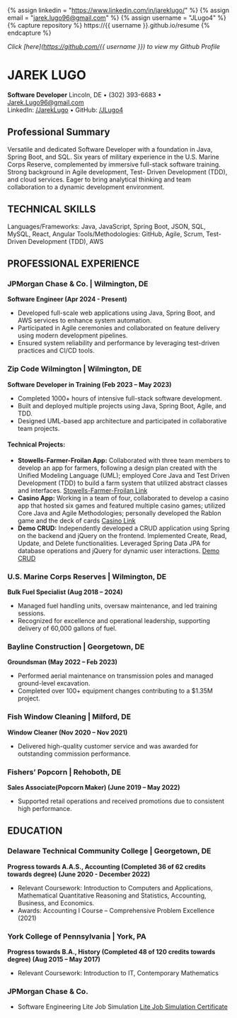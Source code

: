 {% assign linkedin = "https://www.linkedin.com/in/jareklugo/" %}
{% assign email    = "jarek.lugo96@gmail.com" %}
{% assign username = "JLugo4" %}
{% capture repository %}
    https://{{ username }}.github.io/resume
{% endcapture %}

[//]: # (<table>)

[//]: # (   <tr>)

[//]: # (      <td>)

[//]: # (         <img src="https://github-readme-stats.vercel.app/api?username={{ username }}&show_icons=true">         )

[//]: # (      </td>)

[//]: # (      <td>)

[//]: # (         <img src="https://github-readme-stats.vercel.app/api/top-langs/?username={{ username }}&layout=compact">)

[//]: # (      </td>)

[//]: # (   </tr>)

[//]: # (</table>)

[//]: # ()
[//]: # (<link rel="stylesheet" type="text/css" media="all" href="./assets/css/style.css" />)

_Click [here](https://github.com/{{ username }}) to view my Github Profile_

# JAREK LUGO
**Software Developer**
Lincoln, DE • (302) 393-6683 • Jarek.Lugo96@gmail.com  
LinkedIn: [/JarekLugo](https://www.linkedin.com/in/JarekLugo) • GitHub: [/JLugo4](https://github.com/JLugo4)

## Professional Summary
Versatile and dedicated Software Developer with a foundation in Java, Spring Boot, and SQL. 
Six years of military experience in the U.S. Marine Corps Reserve, complemented by
immersive full-stack software training. Strong background in Agile development, Test-
Driven Development (TDD), and cloud services. Eager to bring analytical thinking and team
collaboration to a dynamic development environment.

## TECHNICAL SKILLS
Languages/Frameworks: Java, JavaScript, Spring Boot, JSON, SQL, MySQL, React, Angular
Tools/Methodologies: GitHub, Agile, Scrum, Test-Driven Development (TDD), AWS

## PROFESSIONAL EXPERIENCE
### JPMorgan Chase & Co. | Wilmington, DE
**Software Engineer (Apr 2024 - Present)**
- Developed full-scale web applications using Java, Spring Boot, and AWS services to enhance system automation.
- Participated in Agile ceremonies and collaborated on feature delivery using modern development pipelines.
- Ensured system reliability and performance by leveraging test-driven practices and CI/CD tools.

### Zip Code Wilmington | Wilmington, DE
**Software Developer in Training (Feb 2023 – May 2023)**
- Completed 1000+ hours of intensive full-stack software development.
- Built and deployed multiple projects using Java, Spring Boot, Agile, and TDD.
- Designed UML-based app architecture and participated in collaborative team projects.

#### Technical Projects:
- **Stowells-Farmer-Froilan App:**
  Collaborated with three team members to develop an app for farmers, following a design plan created with the Unified Modeling Language (UML); employed Core Java and Test Driven Development (TDD) to build a farm system that utilized abstract classes and interfaces. [Stowells-Farmer-Froilan Link](https://github.com/Stowells-Farmer-Froilan/Maven.FarmerFroilan)
- **Casino App:**
  Working in a team of four, collaborated to develop a casino app that hosted six games and featured multiple casino games; utilized Core Java and Agile Methodologies; personally developed the Rablon game and the deck of cards [Casino Link](https://github.com/JLugo4/GroupCasino)
- **Demo CRUD:**
  Independently developed a CRUD application using Spring on the backend and jQuery on the frontend. Implemented Create, Read, Update, and Delete functionalities. Leveraged Spring Data JPA for database operations and jQuery for dynamic user interactions. [Demo CRUD](https://github.com/JLugo4/demoCrud)

### U.S. Marine Corps Reserves | Wilmington, DE 
**Bulk Fuel Specialist (Aug 2018 – 2024)**
- Managed fuel handling units, oversaw maintenance, and led training sessions.
- Recognized for excellence and operational leadership, supporting delivery of 60,000 gallons of fuel.
### Bayline Construction | Georgetown, DE 
**Groundsman (May 2022 – Feb 2023)**
- Performed aerial maintenance on transmission poles and managed ground-level excavation.
- Completed over 100+ equipment changes contributing to a $1.35M project.
### Fish Window Cleaning | Milford, DE 
**Window Cleaner (Nov 2020 – Nov 2021)**
- Delivered high-quality customer service and was awarded for outstanding commission performance.
### Fishers’ Popcorn | Rehoboth, DE 
**Sales Associate(Popcorn Maker) (June 2019 – May 2022)**
- Supported retail operations and received promotions due to consistent high performance.
## EDUCATION
### Delaware Technical Community College | Georgetown, DE 
**Progress towards A.A.S., Accounting (Completed 36 of 62 credits towards degree) (June 2020 - December 2022)**
- Relevant Coursework: Introduction to Computers and Applications, Mathematical Quantitative Reasoning and Statistics, Accounting, Business, and Economics.
- Awards: Accounting I Course – Comprehensive Problem Excellence (2021)
### York College of Pennsylvania | York, PA 
**Progress towards B.A., History (Completed 48 of 120 credits towards degree) (Aug 2015 – May 2017)**
- Relevant Coursework: Introduction to IT, Contemporary Mathematics

### JPMorgan Chase & Co.
- Software Engineering Lite Job Simulation [Lite Job Simulation Certificate]()

[Lite Job Simulation Certificate]: https://forage-uploads-prod.s3.amazonaws.com/completion-certificates/J.P.%20Morgan/Wb4yEmHvZrC2qxiyX_JPMorgan%20Chase%20&%20Co._Kx9w55Yy3bk2Aeq6F_1702439374923_completion_certificate.pdf 